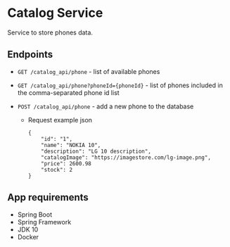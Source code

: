 # Catalog Service

Service to store phones data.

## Endpoints

+ `GET /catalog_api/phone` - list of available phones

+ `GET /catalog_api/phone?phoneId={phoneId}` - list of phones included in the comma-separated phone id list

+ `POST /catalog_api/phone` - add a new phone to the database
  + Request example json
    ```
    {
        "id": "1",
        "name": "NOKIA 10",
        "description": "LG 10 description",
        "catalogImage": "https://imagestore.com/lg-image.png",
        "price": 2600.98
		"stock": 2
    }
    ```

## App requirements
+ Spring Boot
+ Spring Framework
+ JDK 10
+ Docker

